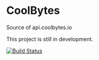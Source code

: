 # CoolBytes
Source of api.coolbytes.io

This project is still in development.

[![Build Status](https://dev.azure.com/binaholding/CoolBytes.io/_apis/build/status/Coolbytes-API%20CI)](https://dev.azure.com/binaholding/CoolBytes.io/_build/latest?definitionId=1)
